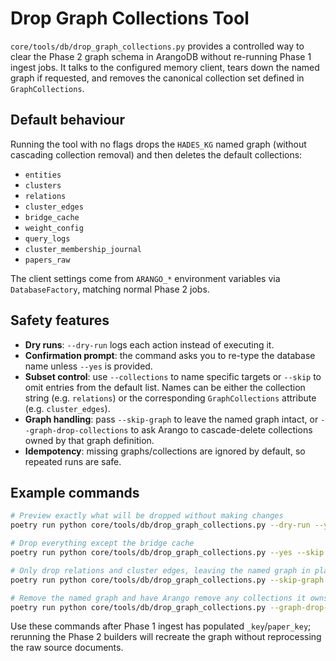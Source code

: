 # Drop Graph Collections Tool

`core/tools/db/drop_graph_collections.py` provides a controlled way to clear the Phase 2 graph schema in ArangoDB without re-running Phase 1 ingest jobs. It talks to the configured memory client, tears down the named graph if requested, and removes the canonical collection set defined in `GraphCollections`.

## Default behaviour

Running the tool with no flags drops the `HADES_KG` named graph (without cascading collection removal) and then deletes the default collections:

- `entities`
- `clusters`
- `relations`
- `cluster_edges`
- `bridge_cache`
- `weight_config`
- `query_logs`
- `cluster_membership_journal`
- `papers_raw`

The client settings come from `ARANGO_*` environment variables via `DatabaseFactory`, matching normal Phase 2 jobs.

## Safety features

- **Dry runs**: `--dry-run` logs each action instead of executing it.
- **Confirmation prompt**: the command asks you to re-type the database name unless `--yes` is provided.
- **Subset control**: use `--collections` to name specific targets or `--skip` to omit entries from the default list. Names can be either the collection string (e.g. `relations`) or the corresponding `GraphCollections` attribute (e.g. `cluster_edges`).
- **Graph handling**: pass `--skip-graph` to leave the named graph intact, or `--graph-drop-collections` to ask Arango to cascade-delete collections owned by that graph definition.
- **Idempotency**: missing graphs/collections are ignored by default, so repeated runs are safe.

## Example commands

```bash
# Preview exactly what will be dropped without making changes
poetry run python core/tools/db/drop_graph_collections.py --dry-run --yes

# Drop everything except the bridge cache
poetry run python core/tools/db/drop_graph_collections.py --yes --skip bridge_cache

# Only drop relations and cluster edges, leaving the named graph in place
poetry run python core/tools/db/drop_graph_collections.py --skip-graph --collections relations cluster_edges --yes

# Remove the named graph and have Arango remove any collections it owns as part of that graph
poetry run python core/tools/db/drop_graph_collections.py --graph-drop-collections --yes
```

Use these commands after Phase 1 ingest has populated `_key`/`paper_key`; rerunning the Phase 2 builders will recreate the graph without reprocessing the raw source documents.
